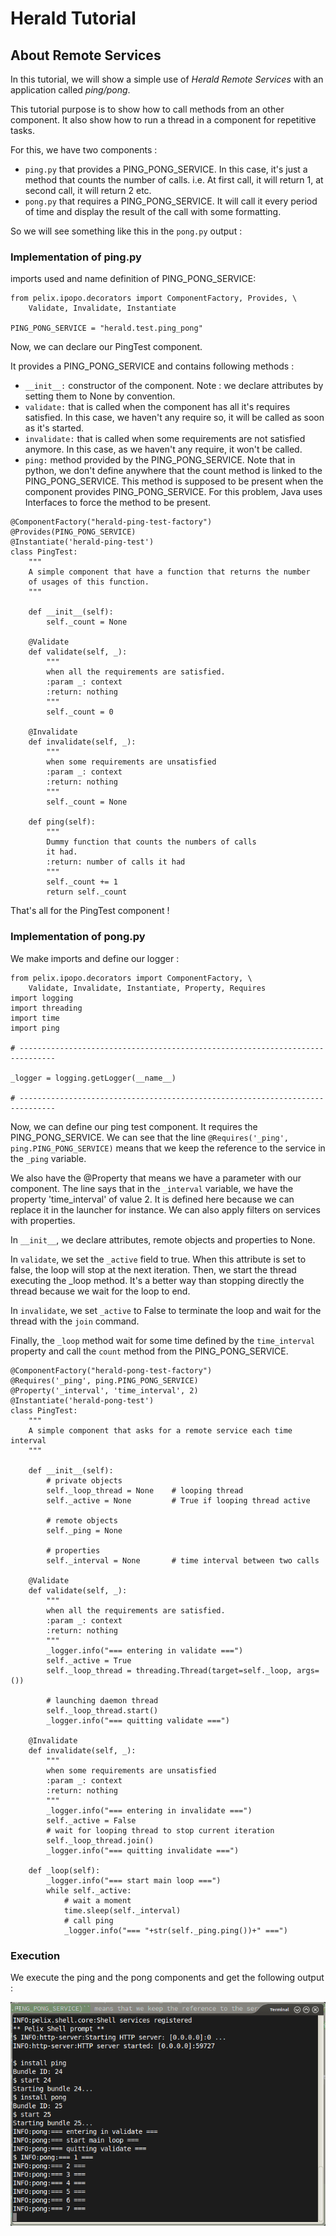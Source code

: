 Herald Tutorial
===============

About Remote Services
---------------------

In this tutorial, we will show a simple use of *Herald Remote Services* with an application called *ping/pong*.

This tutorial purpose is to show how to call methods from an other component. It also show how to run a thread in a component for repetitive tasks.

For this, we have two components :

-   `ping.py` that provides a PING\_PONG\_SERVICE. In this case, it's just a method that counts the number of calls. i.e. At first call, it will return 1, at second call, it will return 2 etc.
-   `pong.py` that requires a PING\_PONG\_SERVICE. It will call it every period of time and display the result of the call with some formatting.

So we will see something like this in the `pong.py` output :

### Implementation of ping.py

imports used and name definition of PING\_PONG\_SERVICE:

~~~~ {.sourceCode .python}
from pelix.ipopo.decorators import ComponentFactory, Provides, \
    Validate, Invalidate, Instantiate

PING_PONG_SERVICE = "herald.test.ping_pong"
~~~~

Now, we can declare our PingTest component.

It provides a PING\_PONG\_SERVICE and contains following methods :

-   `__init__:` constructor of the component. Note : we declare attributes by setting them to None by convention.
-   `validate:` that is called when the component has all it's requires satisfied. In this case, we haven't any require so, it will be called as soon as it's started.
-   `invalidate:` that is called when some requirements are not satisfied anymore. In this case, as we haven't any require, it won't be called.
-   `ping:` method provided by the PING\_PONG\_SERVICE. Note that in python, we don't define anywhere that the count method is linked to the PING\_PONG\_SERVICE. This method is supposed to be present when the component provides PING\_PONG\_SERVICE. For this problem, Java uses Interfaces to force the method to be present.

~~~~ {.sourceCode .python}
@ComponentFactory("herald-ping-test-factory")
@Provides(PING_PONG_SERVICE)
@Instantiate('herald-ping-test')
class PingTest:
    """
    A simple component that have a function that returns the number
    of usages of this function.
    """

    def __init__(self):
        self._count = None

    @Validate
    def validate(self, _):
        """
        when all the requirements are satisfied.
        :param _: context
        :return: nothing
        """
        self._count = 0

    @Invalidate
    def invalidate(self, _):
        """
        when some requirements are unsatisfied
        :param _: context
        :return: nothing
        """
        self._count = None

    def ping(self):
        """
        Dummy function that counts the numbers of calls
        it had.
        :return: number of calls it had
        """
        self._count += 1
        return self._count
~~~~

That's all for the PingTest component !

### Implementation of pong.py

We make imports and define our logger :

~~~~ {.sourceCode .python}
from pelix.ipopo.decorators import ComponentFactory, \
    Validate, Invalidate, Instantiate, Property, Requires
import logging
import threading
import time
import ping

# ------------------------------------------------------------------------------

_logger = logging.getLogger(__name__)

# ------------------------------------------------------------------------------
~~~~

Now, we can define our ping test component. It requires the PING\_PONG\_SERVICE. We can see that the line `@Requires('_ping', ping.PING_PONG_SERVICE)` means that we keep the reference to the service in the `_ping` variable.

We also have the @Property that means we have a parameter with our component. The line says that in the `_interval` variable, we have the property 'time\_interval' of value 2. It is defined here because we can replace it in the launcher for instance. We can also apply filters on services with properties.

In `__init__`, we declare attributes, remote objects and properties to None.

In `validate`, we set the `_active` field to true. When this attribute is set to false, the loop will stop at the next iteration. Then, we start the thread executing the \_loop method. It's a better way than stopping directly the thread because we wait for the loop to end.

In `invalidate`, we set `_active` to False to terminate the loop and wait for the thread with the `join` command.

Finally, the `_loop` method wait for some time defined by the `time_interval` property and call the `count` method from the PING\_PONG\_SERVICE.

~~~~ {.sourceCode .python}
@ComponentFactory("herald-pong-test-factory")
@Requires('_ping', ping.PING_PONG_SERVICE)
@Property('_interval', 'time_interval', 2)
@Instantiate('herald-pong-test')
class PingTest:
    """
    A simple component that asks for a remote service each time interval
    """

    def __init__(self):
        # private objects
        self._loop_thread = None    # looping thread
        self._active = None         # True if looping thread active

        # remote objects
        self._ping = None

        # properties
        self._interval = None       # time interval between two calls

    @Validate
    def validate(self, _):
        """
        when all the requirements are satisfied.
        :param _: context
        :return: nothing
        """
        _logger.info("=== entering in validate ===")
        self._active = True
        self._loop_thread = threading.Thread(target=self._loop, args=())

        # launching daemon thread
        self._loop_thread.start()
        _logger.info("=== quitting validate ===")

    @Invalidate
    def invalidate(self, _):
        """
        when some requirements are unsatisfied
        :param _: context
        :return: nothing
        """
        _logger.info("=== entering in invalidate ===")
        self._active = False
        # wait for looping thread to stop current iteration
        self._loop_thread.join()
        _logger.info("=== quitting invalidate ===")

    def _loop(self):
        _logger.info("=== start main loop ===")
        while self._active:
            # wait a moment
            time.sleep(self._interval)
            # call ping
            _logger.info("=== "+str(self._ping.ping())+" ===")
~~~~

### Execution

We execute the ping and the pong components and get the following output :

![image](imgs/ping1.png)

